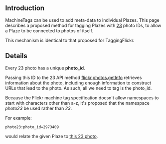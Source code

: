 ## Introduction ##

MachineTags can be used to add meta-data to individual Plazes.  This page describes a proposed method for tagging Plazes with [23](http://www.23hq.com/) photo IDs, to allow a Plaze to be connected to photos of itself.

This mechanism is identical to that proposed for TaggingFlickr.

## Details ##

Every 23 photo has a unique **photo\_id**.

Passing this ID to the 23 API method [flickr.photos.getInfo](http://www.flickr.com/services/api/flickr.photos.getInfo.html) retrieves information about the photo, including enough information to construct URLs that lead to the photo.  As such, all we need to tag is the photo\_id.

Because the Flickr machine tag specification doesn't allow namespaces to start with characters other than a-z, it's proposed that the namespace _photo23_ be used rather than _23_.

For example:

```
photo23:photo_id=2973409
```

would relate the given Plaze to [this 23 photo](http://www.23hq.com/reinvented/photo/2973409).